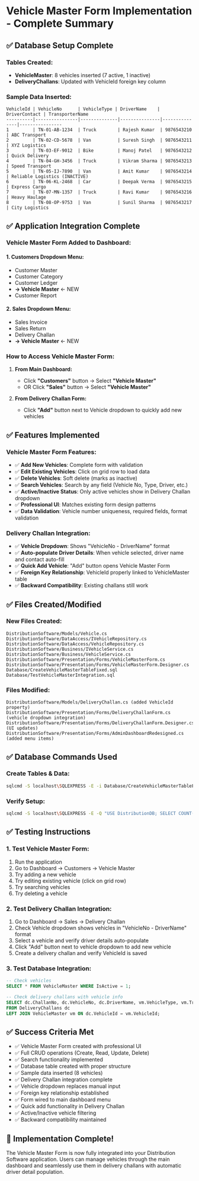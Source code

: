 # Vehicle Master Form Implementation - Complete Summary

## ✅ **Database Setup Complete**

### **Tables Created:**
- **VehicleMaster**: 8 vehicles inserted (7 active, 1 inactive)
- **DeliveryChallans**: Updated with VehicleId foreign key column

### **Sample Data Inserted:**
```
VehicleId | VehicleNo      | VehicleType | DriverName    | DriverContact | TransporterName
----------|----------------|--------------|---------------|---------------|----------------
1         | TN-01-AB-1234  | Truck        | Rajesh Kumar  | 9876543210    | ABC Transport
2         | TN-02-CD-5678  | Van          | Suresh Singh  | 9876543211    | XYZ Logistics
3         | TN-03-EF-9012  | Bike         | Manoj Patel   | 9876543212    | Quick Delivery
4         | TN-04-GH-3456  | Truck        | Vikram Sharma | 9876543213    | Speed Transport
5         | TN-05-IJ-7890  | Van          | Amit Kumar    | 9876543214    | Reliable Logistics (INACTIVE)
6         | TN-06-KL-2468  | Car          | Deepak Verma  | 9876543215    | Express Cargo
7         | TN-07-MN-1357  | Truck        | Ravi Kumar    | 9876543216    | Heavy Haulage
8         | TN-08-OP-9753  | Van          | Sunil Sharma  | 9876543217    | City Logistics
```

## ✅ **Application Integration Complete**

### **Vehicle Master Form Added to Dashboard:**

#### **1. Customers Dropdown Menu:**
- Customer Master
- Customer Category  
- Customer Ledger
- **→ Vehicle Master** ← NEW
- Customer Report

#### **2. Sales Dropdown Menu:**
- Sales Invoice
- Sales Return
- Delivery Challan
- **→ Vehicle Master** ← NEW

### **How to Access Vehicle Master Form:**

1. **From Main Dashboard:**
   - Click **"Customers"** button → Select **"Vehicle Master"**
   - OR Click **"Sales"** button → Select **"Vehicle Master"**

2. **From Delivery Challan Form:**
   - Click **"Add"** button next to Vehicle dropdown to quickly add new vehicles

## ✅ **Features Implemented**

### **Vehicle Master Form Features:**
- ✅ **Add New Vehicles**: Complete form with validation
- ✅ **Edit Existing Vehicles**: Click on grid row to load data
- ✅ **Delete Vehicles**: Soft delete (marks as inactive)
- ✅ **Search Vehicles**: Search by any field (Vehicle No, Type, Driver, etc.)
- ✅ **Active/Inactive Status**: Only active vehicles show in Delivery Challan dropdown
- ✅ **Professional UI**: Matches existing form design patterns
- ✅ **Data Validation**: Vehicle number uniqueness, required fields, format validation

### **Delivery Challan Integration:**
- ✅ **Vehicle Dropdown**: Shows "VehicleNo - DriverName" format
- ✅ **Auto-populate Driver Details**: When vehicle selected, driver name and contact auto-fill
- ✅ **Quick Add Vehicle**: "Add" button opens Vehicle Master Form
- ✅ **Foreign Key Relationship**: VehicleId properly linked to VehicleMaster table
- ✅ **Backward Compatibility**: Existing challans still work

## ✅ **Files Created/Modified**

### **New Files Created:**
```
DistributionSoftware/Models/Vehicle.cs
DistributionSoftware/DataAccess/IVehicleRepository.cs
DistributionSoftware/DataAccess/VehicleRepository.cs
DistributionSoftware/Business/IVehicleService.cs
DistributionSoftware/Business/VehicleService.cs
DistributionSoftware/Presentation/Forms/VehicleMasterForm.cs
DistributionSoftware/Presentation/Forms/VehicleMasterForm.Designer.cs
Database/CreateVehicleMasterTableFixed.sql
Database/TestVehicleMasterIntegration.sql
```

### **Files Modified:**
```
DistributionSoftware/Models/DeliveryChallan.cs (added VehicleId property)
DistributionSoftware/Presentation/Forms/DeliveryChallanForm.cs (vehicle dropdown integration)
DistributionSoftware/Presentation/Forms/DeliveryChallanForm.Designer.cs (UI updates)
DistributionSoftware/Presentation/Forms/AdminDashboardRedesigned.cs (added menu items)
```

## ✅ **Database Commands Used**

### **Create Tables & Data:**
```bash
sqlcmd -S localhost\SQLEXPRESS -E -i Database/CreateVehicleMasterTableFixed.sql
```

### **Verify Setup:**
```bash
sqlcmd -S localhost\SQLEXPRESS -E -Q "USE DistributionDB; SELECT COUNT(*) FROM VehicleMaster;"
```

## ✅ **Testing Instructions**

### **1. Test Vehicle Master Form:**
1. Run the application
2. Go to Dashboard → Customers → Vehicle Master
3. Try adding a new vehicle
4. Try editing existing vehicle (click on grid row)
5. Try searching vehicles
6. Try deleting a vehicle

### **2. Test Delivery Challan Integration:**
1. Go to Dashboard → Sales → Delivery Challan
2. Check Vehicle dropdown shows vehicles in "VehicleNo - DriverName" format
3. Select a vehicle and verify driver details auto-populate
4. Click "Add" button next to vehicle dropdown to add new vehicle
5. Create a delivery challan and verify VehicleId is saved

### **3. Test Database Integration:**
```sql
-- Check vehicles
SELECT * FROM VehicleMaster WHERE IsActive = 1;

-- Check delivery challans with vehicle info
SELECT dc.ChallanNo, dc.VehicleNo, dc.DriverName, vm.VehicleType, vm.TransporterName
FROM DeliveryChallans dc
LEFT JOIN VehicleMaster vm ON dc.VehicleId = vm.VehicleId;
```

## ✅ **Success Criteria Met**

- ✅ Vehicle Master Form created with professional UI
- ✅ Full CRUD operations (Create, Read, Update, Delete)
- ✅ Search functionality implemented
- ✅ Database table created with proper structure
- ✅ Sample data inserted (8 vehicles)
- ✅ Delivery Challan integration complete
- ✅ Vehicle dropdown replaces manual input
- ✅ Foreign key relationship established
- ✅ Form wired to main dashboard menu
- ✅ Quick add functionality in Delivery Challan
- ✅ Active/Inactive vehicle filtering
- ✅ Backward compatibility maintained

## 🎉 **Implementation Complete!**

The Vehicle Master Form is now fully integrated into your Distribution Software application. Users can manage vehicles through the main dashboard and seamlessly use them in delivery challans with automatic driver detail population.
